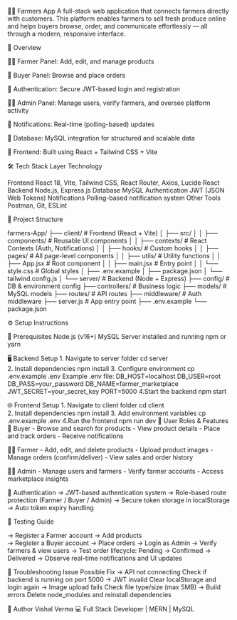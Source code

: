 🧑‍🌾 Farmers App
  A full-stack web application that connects farmers directly with customers.
  This platform enables farmers to sell fresh produce online and helps buyers browse, order, and communicate effortlessly — all through a modern, responsive interface.

🚀 Overview

  👨‍🌾 Farmer Panel: Add, edit, and manage products
  
  🛒 Buyer Panel: Browse and place orders
  
  🔐 Authentication: Secure JWT-based login and registration
  
  🧑‍💼 Admin Panel: Manage users, verify farmers, and oversee platform activity
  
  💬 Notifications: Real-time (polling-based) updates
  
  💾 Database: MySQL integration for structured and scalable data
  
  🎨 Frontend: Built using React + Tailwind CSS + Vite

🛠️ Tech Stack
   Layer	                         Technology
   
   Frontend	                       React 18, Vite, Tailwind CSS, React Router, Axios, Lucide React
   Backend	                       Node.js, Express.js
   Database	                       MySQL
   Authentication	                 JWT (JSON Web Tokens)
   Notifications	                 Polling-based notification system
   Other Tools	                   Postman, Git, ESLint

📁 Project Structure

  farmers-App/
  ├── client/                 # Frontend (React + Vite)
  │   ├── src/
  │   │   ├── components/     # Reusable UI components
  │   │   ├── contexts/       # React Contexts (Auth, Notifications)
  │   │   ├── hooks/          # Custom hooks
  │   │   ├── pages/          # All page-level components
  │   │   ├── utils/          # Utility functions
  │   │   ├── App.jsx         # Root component
  │   │   ├── main.jsx        # Entry point
  │   │   └── style.css       # Global styles
  │   ├── .env.example
  │   ├── package.json
  │   └── tailwind.config.js
  │
  └── server/                 # Backend (Node + Express)
      ├── config/             # DB & environment config
      ├── controllers/        # Business logic
      ├── models/             # MySQL models
      ├── routes/             # API routes
      ├── middleware/         # Auth middleware
      ├── server.js           # App entry point
      ├── .env.example
      └── package.json

⚙️ Setup Instructions

  🧩 Prerequisites
    Node.js (v16+)
    MySQL Server installed and running
    npm or yarn

  🖥️ Backend Setup
      1. Navigate to server folder
          cd server  
      2. Install dependencies
          npm install
      3. Configure environment
          cp .env.example .env
            Example .env file:
              DB_HOST=localhost
              DB_USER=root
              DB_PASS=your_password
              DB_NAME=farmer_marketplace
              JWT_SECRET=your_secret_key
              PORT=5000
      4.Start the backend
        npm start
      
  🌐 Frontend Setup
       1. Navigate to client folder
          cd client  
      2. Install dependencies
          npm install
      3. Add environment variables
          cp .env.example .env
      4.Run the frontend
        npm run dev
👤 User Roles & Features
  🛒 Buyer
    - Browse and search for products
    - View product details
    - Place and track orders
    - Receive notifications
  
  👨‍🌾 Farmer
    - Add, edit, and delete products
    - Upload product images
    - Manage orders (confirm/deliver)
    - View sales and order history
    
  🧑‍💼 Admin
    - Manage users and farmers
    - Verify farmer accounts
    - Access marketplace insights

🔐 Authentication
  -> JWT-based authentication system
  -> Role-based route protection (Farmer / Buyer / Admin)
  -> Secure token storage in localStorage
  -> Auto token expiry handling

🧪 Testing Guide

  -> Register a Farmer account → Add products  
  -> Register a Buyer account → Place orders
  -> Login as Admin → Verify farmers & view users
  -> Test order lifecycle: Pending → Confirmed → Delivered
  -> Observe real-time notifications and UI updates

🧰 Troubleshooting
  Issue	Possible Fix
    -> API not connecting	Check if backend is running on port 5000
    -> JWT invalid	Clear localStorage and login again
    -> Image upload fails	Check file type/size (max 5MB)
    -> Build errors	Delete node_modules and reinstall dependencies

🌟 Author
  Vishal Verma
  💻 Full Stack Developer | MERN | MySQL















